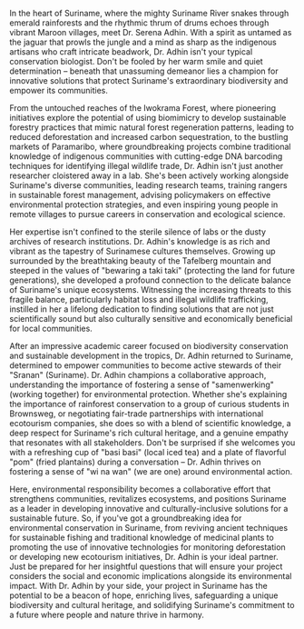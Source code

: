 In the heart of Suriname, where the mighty Suriname River snakes through emerald rainforests and the rhythmic thrum of drums echoes through vibrant Maroon villages, meet Dr. Serena Adhin. With a spirit as untamed as the jaguar that prowls the jungle and a mind as sharp as the indigenous artisans who craft intricate beadwork, Dr. Adhin isn't your typical conservation biologist. Don't be fooled by her warm smile and quiet determination – beneath that unassuming demeanor lies a champion for innovative solutions that protect Suriname's extraordinary biodiversity and empower its communities.

From the untouched reaches of the Iwokrama Forest, where pioneering initiatives explore the potential of using biomimicry to develop sustainable forestry practices that mimic natural forest regeneration patterns, leading to reduced deforestation and increased carbon sequestration, to the bustling markets of Paramaribo, where groundbreaking projects combine traditional knowledge of indigenous communities with cutting-edge DNA barcoding techniques for identifying illegal wildlife trade, Dr. Adhin isn't just another researcher cloistered away in a lab. She's been actively working alongside Suriname's diverse communities, leading research teams, training rangers in sustainable forest management, advising policymakers on effective environmental protection strategies, and even inspiring young people in remote villages to pursue careers in conservation and ecological science.

Her expertise isn't confined to the sterile silence of labs or the dusty archives of research institutions. Dr. Adhin's knowledge is as rich and vibrant as the tapestry of Surinamese cultures themselves. Growing up surrounded by the breathtaking beauty of the Tafelberg mountain and steeped in the values of "bewaring a taki taki" (protecting the land for future generations), she developed a profound connection to the delicate balance of Suriname's unique ecosystems. Witnessing the increasing threats to this fragile balance, particularly habitat loss and illegal wildlife trafficking, instilled in her a lifelong dedication to finding solutions that are not just scientifically sound but also culturally sensitive and economically beneficial for local communities.

After an impressive academic career focused on biodiversity conservation and sustainable development in the tropics, Dr. Adhin returned to Suriname, determined to empower communities to become active stewards of their "Sranan" (Suriname). Dr. Adhin champions a collaborative approach, understanding the importance of fostering a sense of "samenwerking" (working together) for environmental protection. Whether she's explaining the importance of rainforest conservation to a group of curious students in Brownsweg, or negotiating fair-trade partnerships with international ecotourism companies, she does so with a blend of scientific knowledge, a deep respect for Suriname's rich cultural heritage, and a genuine empathy that resonates with all stakeholders. Don't be surprised if she welcomes you with a refreshing cup of "basi basi" (local iced tea) and a plate of flavorful "pom" (fried plantains) during a conversation – Dr. Adhin thrives on fostering a sense of "wi na wan" (we are one) around environmental action.

Here, environmental responsibility becomes a collaborative effort that strengthens communities, revitalizes ecosystems, and positions Suriname as a leader in developing innovative and culturally-inclusive solutions for a sustainable future. So, if you've got a groundbreaking idea for environmental conservation in Suriname, from reviving ancient techniques for sustainable fishing and traditional knowledge of medicinal plants to promoting the use of innovative technologies for monitoring deforestation or developing new ecotourism initiatives, Dr. Adhin is your ideal partner. Just be prepared for her insightful questions that will ensure your project considers the social and economic implications alongside its environmental impact. With Dr. Adhin by your side, your project in Suriname has the potential to be a beacon of hope, enriching lives, safeguarding a unique biodiversity and cultural heritage, and solidifying Suriname's commitment to a future where people and nature thrive in harmony.  
